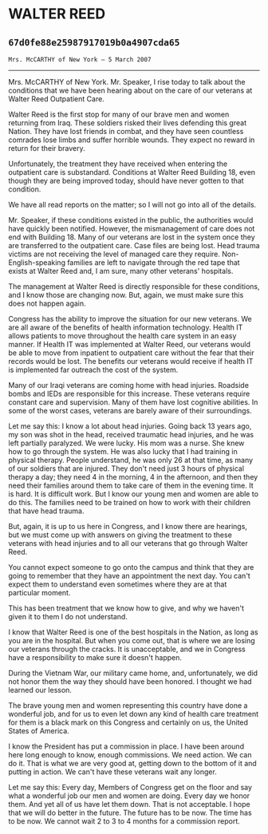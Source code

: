# WALTER REED
## `67d0fe88e25987917019b0a4907cda65`
`Mrs. McCARTHY of New York — 5 March 2007`

---


Mrs. McCARTHY of New York. Mr. Speaker, I rise today to talk about 
the conditions that we have been hearing about on the care of our 
veterans at Walter Reed Outpatient Care.

Walter Reed is the first stop for many of our brave men and women 
returning from Iraq. These soldiers risked their lives defending this 
great Nation. They have lost friends in combat, and they have seen 
countless comrades lose limbs and suffer horrible wounds. They expect 
no reward in return for their bravery.

Unfortunately, the treatment they have received when entering the 
outpatient care is substandard. Conditions at Walter Reed Building 18, 
even though they are being improved today, should have never gotten to 
that condition.

We have all read reports on the matter; so I will not go into all of 
the details.

Mr. Speaker, if these conditions existed in the public, the 
authorities would have quickly been notified. However, the 
mismanagement of care does not end with Building 18. Many of our 
veterans are lost in the system once they are transferred to the 
outpatient care. Case files are being lost. Head trauma victims are not 
receiving the level of managed care they require. Non-English-speaking 
families are left to navigate through the red tape that exists at 
Walter Reed and, I am sure, many other veterans' hospitals.

The management at Walter Reed is directly responsible for these 
conditions, and I know those are changing now. But, again, we must make 
sure this does not happen again.

Congress has the ability to improve the situation for our new 
veterans. We are all aware of the benefits of health information 
technology. Health IT allows patients to move throughout the health 
care system in an easy manner. If Health IT was implemented at Walter 
Reed, our veterans would be able to move from inpatient to outpatient 
care without the fear that their records would be lost. The benefits 
our veterans would receive if health IT is implemented far outreach the 
cost of the system.

Many of our Iraqi veterans are coming home with head injuries. 
Roadside bombs and IEDs are responsible for this increase. These 
veterans require constant care and supervision. Many of them have lost 
cognitive abilities. In some of the worst cases, veterans are barely 
aware of their surroundings.

Let me say this: I know a lot about head injuries. Going back 13 
years ago, my son was shot in the head, received traumatic head 
injuries, and he was left partially paralyzed. We were lucky. His mom 
was a nurse. She knew how to go through the system. He was also lucky 
that I had training in physical therapy. People understand, he was only 
26 at that time, as many of our soldiers that are injured. They don't 
need just 3 hours of physical therapy a day; they need 4 in the 
morning, 4 in the afternoon, and then they need their families around 
them to take care of them in the evening time. It is hard. It is 
difficult work. But I know our young men and women are able to do this. 
The families need to be trained on how to work with their children that 
have head trauma.

But, again, it is up to us here in Congress, and I know there are 
hearings, but we must come up with answers on giving the treatment to 
these veterans with head injuries and to all our veterans that go 
through Walter Reed.

You cannot expect someone to go onto the campus and think that they 
are going to remember that they have an appointment the next day. You 
can't expect them to understand even sometimes where they are at that 
particular moment.

This has been treatment that we know how to give, and why we haven't 
given it to them I do not understand.

I know that Walter Reed is one of the best hospitals in the Nation, 
as long as you are in the hospital. But when you come out, that is 
where we are losing our veterans through the cracks. It is 
unacceptable, and we in Congress have a responsibility to make sure it 
doesn't happen.

During the Vietnam War, our military came home, and, unfortunately, 
we did not honor them the way they should have been honored. I thought 
we had learned our lesson.

The brave young men and women representing this country have done a 
wonderful job, and for us to even let down any kind of health care 
treatment for them is a black mark on this Congress and certainly on 
us, the United States of America.

I know the President has put a commission in place. I have been 
around here long enough to know, enough commissions. We need action. We 
can do it. That is what we are very good at, getting down to the bottom 
of it and putting in action. We can't have these veterans wait any 
longer.

Let me say this: Every day, Members of Congress get on the floor and 
say what a wonderful job our men and women are doing. Every day we 
honor them. And yet all of us have let them down. That is not 
acceptable. I hope that we will do better in the future. The future has 
to be now. The time has to be now. We cannot wait 2 to 3 to 4 months 
for a commission report.
